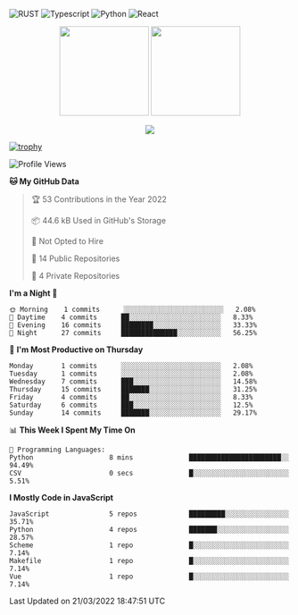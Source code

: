 ![RUST](https://img.shields.io/badge/-Rust-141414?style=flat&logo=rust)
![Typescript](https://img.shields.io/badge/-Typescript-141414?style=flat&logo=typescript)
![Python](https://img.shields.io/badge/-Python-141414?style=flat&logo=python)
![React](https://img.shields.io/badge/-React-141414?style=flat&logo=react)

<p align="center">
  <img height="160" src="https://github-readme-stats.vercel.app/api/top-langs/?username=k4zam1&theme=dracula&hide=html,css,dockerfile,shell,ejs,stylus,javascript&count_private=true&show_icons=true&hide_border=true&layout=compact"/>
  <img height="160" src="https://github-readme-stats.vercel.app/api?username=k4zam1&count_private=true&show_icons=true&theme=dracula&include_all_commits=true&hide_border=true"/>
</p>
<p align="center">
<img src="https://activity-graph.herokuapp.com/graph?username=k4zam1&theme=dracula"/>
</p>

[![trophy](https://github-profile-trophy.vercel.app/?username=k4zam1)](https://github.com/ryo-ma/github-profile-trophy)

<!--START_SECTION:waka-->
![Profile Views](http://img.shields.io/badge/Profile%20Views-4-blue)

**🐱 My GitHub Data** 

> 🏆 53 Contributions in the Year 2022
 > 
> 📦 44.6 kB Used in GitHub's Storage 
 > 
> 🚫 Not Opted to Hire
 > 
> 📜 14 Public Repositories 
 > 
> 🔑 4 Private Repositories  
 > 
**I'm a Night 🦉** 

```text
🌞 Morning    1 commits      ░░░░░░░░░░░░░░░░░░░░░░░░░   2.08% 
🌆 Daytime    4 commits      ██░░░░░░░░░░░░░░░░░░░░░░░   8.33% 
🌃 Evening    16 commits     ████████░░░░░░░░░░░░░░░░░   33.33% 
🌙 Night      27 commits     ██████████████░░░░░░░░░░░   56.25%

```
📅 **I'm Most Productive on Thursday** 

```text
Monday       1 commits      ░░░░░░░░░░░░░░░░░░░░░░░░░   2.08% 
Tuesday      1 commits      ░░░░░░░░░░░░░░░░░░░░░░░░░   2.08% 
Wednesday    7 commits      ███░░░░░░░░░░░░░░░░░░░░░░   14.58% 
Thursday     15 commits     ███████░░░░░░░░░░░░░░░░░░   31.25% 
Friday       4 commits      ██░░░░░░░░░░░░░░░░░░░░░░░   8.33% 
Saturday     6 commits      ███░░░░░░░░░░░░░░░░░░░░░░   12.5% 
Sunday       14 commits     ███████░░░░░░░░░░░░░░░░░░   29.17%

```


📊 **This Week I Spent My Time On** 

```text
💬 Programming Languages: 
Python                   8 mins              ███████████████████████░░   94.49% 
CSV                      0 secs              █░░░░░░░░░░░░░░░░░░░░░░░░   5.51%

```

**I Mostly Code in JavaScript** 

```text
JavaScript               5 repos             █████████░░░░░░░░░░░░░░░░   35.71% 
Python                   4 repos             ███████░░░░░░░░░░░░░░░░░░   28.57% 
Scheme                   1 repo              █░░░░░░░░░░░░░░░░░░░░░░░░   7.14% 
Makefile                 1 repo              █░░░░░░░░░░░░░░░░░░░░░░░░   7.14% 
Vue                      1 repo              █░░░░░░░░░░░░░░░░░░░░░░░░   7.14%

```



 Last Updated on 21/03/2022 18:47:51 UTC
<!--END_SECTION:waka-->
